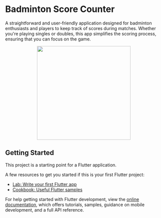 # Badminton Score Counter
A straightforward and user-friendly application designed for badminton enthusiasts and players to keep track of scores during matches. Whether you're playing singles or doubles, this app simplifies the scoring process, ensuring that you can focus on the game.
<p align="center">
 <img src="https://amjadaziz10.github.io/assets/img/badminton-sample.png" width="300">
 </p>

## Getting Started

This project is a starting point for a Flutter application.

A few resources to get you started if this is your first Flutter project:

- [Lab: Write your first Flutter app](https://docs.flutter.dev/get-started/codelab)
- [Cookbook: Useful Flutter samples](https://docs.flutter.dev/cookbook)

For help getting started with Flutter development, view the
[online documentation](https://docs.flutter.dev/), which offers tutorials,
samples, guidance on mobile development, and a full API reference.
